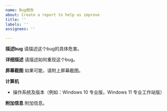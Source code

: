 ```yaml
---
name: Bug报告
about: Create a report to help us improve
title: ''
labels: ''
assignees: ''

---
```


**描述bug**
请描述这个bug的具体危害。

**详细描述**
请描述如何重现这个bug。

**屏幕截图**
如果可能，请附上屏幕截图。

**计算机**
 - 操作系统及版本（例如：Windows 10 专业版，Windows 11 专业工作站版）

**附加信息**
附加信息。
